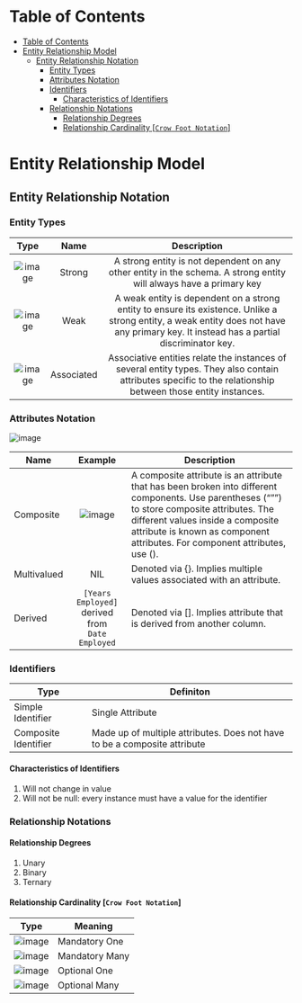 
# Table of Contents
- [Table of Contents](#table-of-contents)
- [Entity Relationship Model](#entity-relationship-model)
  - [Entity Relationship Notation](#entity-relationship-notation)
    - [Entity Types](#entity-types)
    - [Attributes Notation](#attributes-notation)
    - [Identifiers](#identifiers)
      - [Characteristics of Identifiers](#characteristics-of-identifiers)
    - [Relationship Notations](#relationship-notations)
      - [Relationship Degrees](#relationship-degrees)
      - [Relationship Cardinality [```Crow Foot Notation```]](#relationship-cardinality-crow-foot-notation)

# Entity Relationship Model
## Entity Relationship Notation
### Entity Types
| Type |      Name     |  Description |
|:----------:|:-------------:|:------:|
| ![image](https://user-images.githubusercontent.com/64523806/176378614-186c2387-5f13-4f43-8efc-07cb6198aa7f.png)|  Strong | A strong entity is not dependent on any other entity in the schema. A strong entity will always have a primary key |
| ![image](https://user-images.githubusercontent.com/64523806/176378669-3053f87c-8d7e-44e0-8743-cea58b7a06ef.png)|    Weak   |   A weak entity is dependent on a strong entity to ensure its existence. Unlike a strong entity, a weak entity does not have any primary key. It instead has a partial discriminator key. |
| ![image](https://user-images.githubusercontent.com/64523806/176378710-178cbd32-dedb-4448-a0a1-636e95438104.png) | Associated |   Associative entities relate the instances of several entity types. They also contain attributes specific to the relationship between those entity instances.|

### Attributes Notation 
![image](https://user-images.githubusercontent.com/64523806/176381593-7107f4c7-a2f0-4609-8b2f-d324401302ec.png)

| Name   |     Example    |  Description |
|----------|:-------------:|------|
| Composite |  ![image](https://user-images.githubusercontent.com/64523806/176382799-450eb604-5777-4044-ab2d-f5fe0be04641.png)| A composite attribute is an attribute that has been broken into different components. Use parentheses (“””) to store composite attributes. The different values inside a composite attribute is known as component attributes. For component attributes, use (). |
| Multivalued |   NIL |   Denoted via {}. Implies multiple values associated with an attribute. |
| Derived | ```[Years Employed]``` derived from  <br>   ```Date Employed``` |    Denoted via []. Implies attribute that is derived from another column. |

### Identifiers
|Type| Definiton|
|--------|------|
|Simple Identifier|Single Attribute|
|Composite Identifier| Made up of multiple attributes. Does not have to be a composite attribute|
#### Characteristics of Identifiers
1. Will not change in value
2. Will not be null: every instance must have a value for the identifier

### Relationship Notations

 #### Relationship Degrees
 1. Unary 
 2. Binary
 3. Ternary
 
 #### Relationship Cardinality [```Crow Foot Notation```]
 |Type| Meaning|
 |-----|-----|
 |![image](https://user-images.githubusercontent.com/64523806/176576975-dc6dbbe2-e403-4600-aca4-1219ab4bc5aa.png) |Mandatory One|
 |![image](https://user-images.githubusercontent.com/64523806/176577013-06e39fe1-9dbb-42a2-a3cf-cea4c1d2bde2.png) |Mandatory Many|
 |![image](https://user-images.githubusercontent.com/64523806/176577041-7026b55f-0e87-44d4-afeb-b591d9951123.png) |Optional One|
 |![image](https://user-images.githubusercontent.com/64523806/176577070-cb33f6e8-ba8d-43fe-8d90-34f80e8ba918.png) |Optional Many|
 

